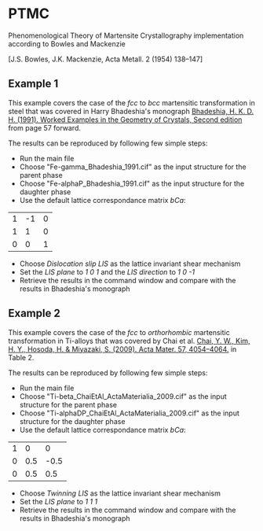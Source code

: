 # PTMC
Phenomenological Theory of Martensite Crystallography implementation according to Bowles and Mackenzie

[J.S. Bowles, J.K. Mackenzie, Acta Metall. 2 (1954) 138–147]

## Example 1
This example covers the case of the *fcc* to *bcc* martensitic transformation in steel that was covered in Harry Bhadeshia's monograph [Bhadeshia, H. K. D. H. (1991). Worked Examples in the Geometry of Crystals, Second edition](https://www.phase-trans.msm.cam.ac.uk/2001/geometry2/Geometry.pdf) from page 57 forward.

The results can be reproduced by following few simple steps:
- Run the main file
- Choose "Fe-gamma_Bhadeshia_1991.cif" as the input structure for the parent phase
- Choose "Fe-alphaP_Bhadeshia_1991.cif" as the input structure for the daughter phase
- Use the default lattice correspondance matrix *bCa*:

| | |  |
| --------------- | --------------- | --------------- |
| 1 | -1 | 0 |
| 1 | 1  | 0 |
| 0 | 0  | 1 |

- Choose *Dislocation slip LIS* as the lattice invariant shear mechanism
- Set the *LIS plane* to *1 0 1* and the *LIS direction* to *1 0 -1*
- Retrieve the results in the command window and compare with the results in Bhadeshia's monograph

## Example 2
This example covers the case of the *fcc* to *orthorhombic* martensitic transformation in Ti-alloys that was covered by Chai et al. [Chai, Y. W., Kim, H. Y., Hosoda, H. & Miyazaki, S. (2009). Acta Mater. 57, 4054–4064.](http://dx.doi.org/10.1016/j.actamat.2009.04.051) in Table 2.

The results can be reproduced by following few simple steps:
- Run the main file
- Choose "Ti-beta_ChaiEtAl_ActaMaterialia_2009.cif" as the input structure for the parent phase
- Choose "Ti-alphaDP_ChaiEtAl_ActaMaterialia_2009.cif" as the input structure for the daughter phase
- Use the default lattice correspondance matrix *bCa*:

| | |  |
| --------------- | --------------- | --------------- |
| 1 | 0 | 0 |
| 0 | 0.5  | -0.5 |
| 0 | 0.5  | 0.5 |

- Choose *Twinning LIS* as the lattice invariant shear mechanism
- Set the *LIS plane* to *1 1 1*
- Retrieve the results in the command window and compare with the results in Bhadeshia's monograph
